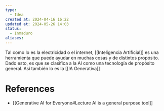 ```yaml
---
type:
  - Idea
created at: 2024-04-16 16:22
updated at: 2024-05-26 14:03
status:
  - Inmaduro
aliases:
---
```

Tal como lo es la electricidad o el internet, [[Inteligencia Artificial]] es una herramienta que puede ayudar en muchas cosas y de distintos propósito. Dado esto, es que se clasifica a la AI como una tecnología de propósito general. Así también lo es la [[IA Generativa]]

# References

- [[Generative AI for Everyone#Lecture AI is a general purpose tool]]
 


